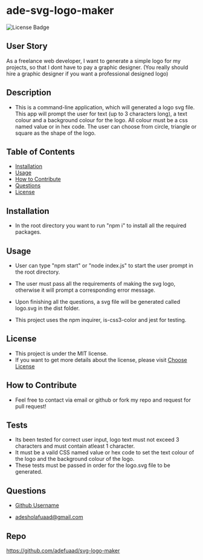 # ade-svg-logo-maker
![License Badge](https://img.shields.io/badge/license-MIT-brightgreen)

## User Story
As a freelance web developer, I want to generate a simple logo for my projects, so that I dont have to pay a graphic designer. (You really should hire a graphic designer if you want a professional designed logo)

## Description
* This is a command-line application, which will generated a logo svg file. This app will prompt the user for text (up to 3 characters long), a text colour and a background colour for the logo. All colour must be a css named value or in hex code. The user can choose from circle, triangle or square as the shape of the logo.

## Table of Contents
- [Installation](#installation)
- [Usage](#usage)
- [How to Contribute](#how-to-contribute)
- [Questions](#questions)
- [License](#license)

## Installation
* In the root directory you want to run "npm i" to install all the required packages.

## Usage
* User can type "npm start" or "node index.js" to start the user prompt in the root directory.
* The user must pass all the requirements of making the svg logo, otherwise it will prompt a corresponding error message.
* Upon finishing all the questions, a svg file will be generated called logo.svg in the dist folder.

* This project uses the npm inquirer, is-css3-color and jest for testing.


## License
* This project is under the MIT license.
* If you want to get more details about the license, please visit [Choose License](https://choosealicense.com "Choose License")

## How to Contribute
* Feel free to contact via email or github or fork my repo and request for pull request!

## Tests
* Its been tested for correct user input, logo text must not exceed 3 characters and must contain atleast 1 character.
* It must be a vaild CSS named value or hex code to set the text colour of the logo and the background colour of the logo.
* These tests must be passed in order for the logo.svg file to be generated.

## Questions
* [Github Username](https://github.com/adefuaad)

* <a href="mailto:adesholafuaad@gmail.com">adesholafuaad@gmail.com</a>


## Repo
https://github.com/adefuaad/svg-logo-maker

